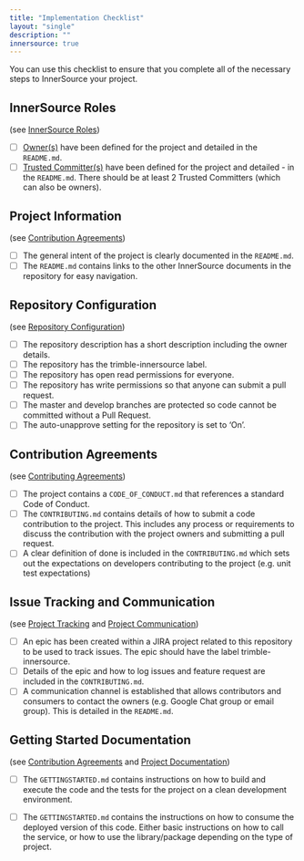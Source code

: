 ```yaml
---
title: "Implementation Checklist"
layout: "single"
description: ""
innersource: true
---
```


<style>
  article ul {margin-left: -20px;}
  article li {list-style: none;}
</style>

You can use this checklist to ensure that you complete all of the necessary steps to InnerSource your project.

## InnerSource Roles

(see [InnerSource Roles](./innersource-roles.md))

- [ ] [Owner(s)](./innersource-roles.md) have been defined for the project and detailed in the `README.md`.
- [ ] [Trusted Committer(s)](./innersource-roles.md) have been defined for the project and detailed - in the `README.md`. There should be at least 2 Trusted Committers (which can also be owners).

## Project Information

(see [Contribution Agreements](./contribution-agreements.md))

- [ ] The general intent of the project is clearly documented in the `README.md`.
- [ ] The `README.md` contains links to the other InnerSource documents in the repository for easy navigation.

## Repository Configuration

(see [Repository Configuration](./repository-configuration.md))

- [ ] The repository description has a short description including the owner details.
- [ ] The repository has the trimble-innersource label.
- [ ] The repository has open read permissions for everyone.
- [ ] The repository has write permissions so that anyone can submit a pull request.
- [ ] The master and develop branches are protected so code cannot be committed without a Pull Request.
- [ ] The auto-unapprove setting for the repository is set to ‘On’.

## Contribution Agreements

(see [Contributing Agreements](./contribution-agreements.md))

- [ ] The project contains a `CODE_OF_CONDUCT.md` that references a standard Code of Conduct.
- [ ] The `CONTRIBUTING.md` contains details of how to submit a code contribution to the project. This includes any process or requirements to discuss the contribution with the project owners and submitting a pull request.
- [ ] A clear definition of done is included in the `CONTRIBUTING.md` which sets out the expectations on developers contributing to the project (e.g. unit test expectations)

## Issue Tracking and Communication

(see [Project Tracking](./project-tracking.md) and [Project Communication](./project-communication.md))

- [ ] An epic has been created within a JIRA project related to this repository to be used to track issues. The epic should have the label trimble-innersource.
- [ ] Details of the epic and how to log issues and feature request are included in the `CONTRIBUTING.md`.
- [ ] A communication channel is established that allows contributors and consumers to contact the owners (e.g. Google Chat group or email group). This is detailed in the `README.md`.

## Getting Started Documentation

(see [Contribution Agreements](./contribution-agreements.md) and [Project Documentation](./project-documentation.md))

- [ ] The `GETTINGSTARTED.md` contains instructions on how to build and execute the code and the tests for the project on a clean development environment.
- [ ] The `GETTINGSTARTED.md` contains the instructions on how to consume the deployed version of this code. Either basic instructions on how to call the service, or how to use the library/package depending on the type of project.

